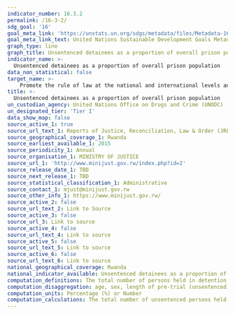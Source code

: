 ```yaml
---
indicator_number: 16.3.2
permalink: /16-3-2/
sdg_goal: '16'
goal_meta_link: 'https://unstats.un.org/sdgs/metadata/files/Metadata-16-03-02.pdf'
goal_meta_link_text: United Nations Sustainable Development Goals Metadata (pdf 894kB)
graph_type: line
graph_title: Unsentenced detainees as a proportion of overall prison population
indicator_name: >-
  Unsentenced detainees as a proportion of overall prison population
data_non_statistical: false
target_name: >-
    Promote the rule of law at the national and international levels and ensure equal access to justice for all
title: >-
  Unsentenced detainees as a proportion of overall prison population
un_custodian_agency: United Nations Office on Drugs and Crime (UNODC)
un_designated_tier: 'Tier I'
data_show_map: false
source_active_1: true
source_url_text_1: Reports of Justice, Reconciliation, Law & Order (JRLOS) 
source_geographical_coverage_1: Rwanda
source_earliest_available_1: 2015
source_periodicity_1: Annual
source_organisation_1: MINISTRY OF JUSTICE
source_url_1: 'http://www.minijust.gov.rw/index.php?id=2'
source_release_date_1: TBD
source_next_release_1: TBD
source_statistical_classification_1: Administrative
source_contact_1: mjust@minijust.gov.rw 
source_other_info_1: https://www.minijust.gov.rw/ 
source_active_2: false
source_url_text_2: Link to Source
source_active_3: false
source_url_3: Link to source
source_active_4: false
source_url_text_4: Link to source
source_active_5: false
source_url_text_5: Link to source
source_active_6: false
source_url_text_6: Link to source
national_geographical_coverage: Rwanda
national_indicator_available: Unsentenced detainees as a proportion of overall prison population
computation_definitions: The total number of persons held in detention who have not yet been sentenced, as a percentage of the total number of persons held in detention, on a specified date.
computation_disaggregation: age, sex, length of pre-trial (unsentenced) detention
computation_units: Percentage (%) or Number
computation_calculations: The total number of unsentenced persons held in detention divided by the total number of persons held in detention, on a specified date.
---
```

